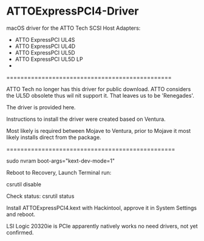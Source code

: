 # ATTOExpressPCI4-Driver
macOS driver for the ATTO Tech SCSI Host Adapters:

* ATTO ExpressPCI UL4S
* ATTO ExpressPCI UL4D
* ATTO ExpressPCI UL5D
* ATTO ExpressPCI UL5D LP
* 
===============================================

ATTO Tech no longer has this driver for public download.
ATTO considers the UL5D obsolete thus wil nit support it.
That leaves us to be 'Renegades'.

The driver is provided here.

Instructions to install the driver were created based on Ventura. 

Most likely is required between Mojave to Ventura, prior to Mojave it most likely installs direct from the package.


================================================

sudo nvram boot-args="kext-dev-mode=1"

Reboot to Recovery,
Launch Terminal run: 

csrutil disable 

Check status: csrutil status

Install ATTOExpressPCI4.kext with Hackintool, approve it in System Settings and reboot.

LSI Logic 20320ie is PCIe apparently natively works no need drivers, not yet confirmed.
